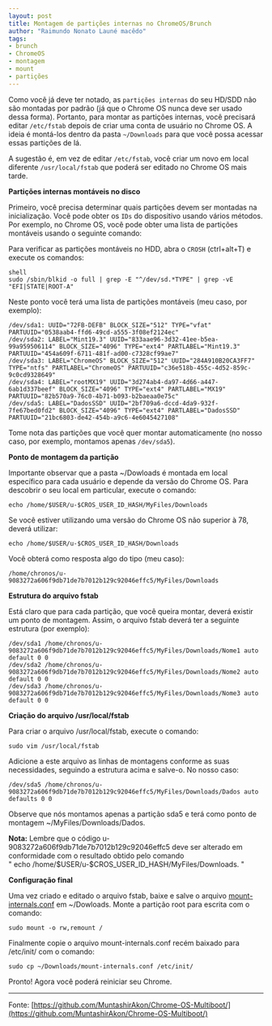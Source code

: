 ```yaml
---
layout: post
title: Montagem de partições internas no ChromeOS/Brunch
author: "Raimundo Nonato Launé macêdo"
tags:
- brunch
- ChromeOS
- montagem
- mount
- partições
---
```


Como você já deve ter notado, as `partições internas` do seu HD/SDD não são montadas por padrão (já que o Chrome OS nunca deve ser usado dessa forma). Portanto, para montar as partições internas, você precisará editar `/etc/fstab` depois de criar uma conta de usuário no Chrome OS. A ideia é montá-los dentro da pasta `~/Downloads` para que você possa acessar essas partições de lá.


A sugestão é, em vez de editar `/etc/fstab`, você criar um novo em local diferente `/usr/local/fstab` que poderá ser editado no Chrome OS mais tarde.

**Partições internas montáveis no disco**

Primeiro, você precisa determinar quais partições devem ser montadas na inicialização. Você pode obter os `IDs` do dispositivo usando vários métodos. Por exemplo, no Chrome OS, você pode obter uma lista de partições montáveis usando o seguinte comando:

Para verificar as partições montáveis no HDD, abra o `CROSH` (ctrl+alt+T) e execute os comandos:

```shell
shell
sudo /sbin/blkid -o full | grep -E "^/dev/sd.*TYPE" | grep -vE "EFI|STATE|ROOT-A"
```
Neste ponto você terá uma lista de partições montáveis (meu caso, por exemplo):

```shell
/dev/sda1: UUID="72FB-DEFB" BLOCK_SIZE="512" TYPE="vfat" PARTUUID="0538aab4-ffd6-49cd-a555-3f08ef2124ec"
/dev/sda2: LABEL="Mint19.3" UUID="833aae96-3d32-41ee-b5ea-99a959506114" BLOCK_SIZE="4096" TYPE="ext4" PARTLABEL="Mint19.3" PARTUUID="454a609f-6711-481f-ad00-c7328cf99ae7"
/dev/sda3: LABEL="ChromeOS" BLOCK_SIZE="512" UUID="284A910B20CA3FF7" TYPE="ntfs" PARTLABEL="ChromeOS" PARTUUID="c36e518b-455c-4d52-859c-9c0cd9328649"
/dev/sda4: LABEL="rootMX19" UUID="3d274ab4-da97-4d66-a447-6ab1d337beef" BLOCK_SIZE="4096" TYPE="ext4" PARTLABEL="MX19" PARTUUID="82b570a9-76c0-4b71-b093-b2baeaa0e75c"
/dev/sda5: LABEL="DadosSSD" UUID="2bf709a6-dccd-4da9-932f-7fe67bed0fd2" BLOCK_SIZE="4096" TYPE="ext4" PARTLABEL="DadosSSD" PARTUUID="21bc6803-de42-454b-a9c6-4e6045427108"
```

Tome nota das partições que você quer montar automaticamente (no nosso caso, por exemplo, montamos apenas `/dev/sda5`).

**Ponto de montagem da partição**

Importante observar que a pasta ~/Dowloads é montada em local específico para cada usuário e depende da versão do Chrome OS. Para descobrir o seu local em particular, execute o comando:

```shell
echo /home/$USER/u-$CROS_USER_ID_HASH/MyFiles/Downloads
```

Se você estiver utilizando uma versão do Chrome OS não superior à 78, deverá utilizar:

```shell
echo /home/$USER/u-$CROS_USER_ID_HASH/Downloads
```
Você obterá como resposta algo do tipo (meu caso):

```shell 
/home/chronos/u-9083272a606f9db71de7b7012b129c92046effc5/MyFiles/Downloads
```

**Estrutura do arquivo fstab**

Está claro que para cada partição, que você queira montar, deverá existir um ponto de montagem. Assim, o arquivo fstab deverá ter a seguinte estrutura (por exemplo):

```shell
/dev/sda1 /home/chronos/u-9083272a606f9db71de7b7012b129c92046effc5/MyFiles/Downloads/Nome1 auto default 0 0
/dev/sda2 /home/chronos/u-9083272a606f9db71de7b7012b129c92046effc5/MyFiles/Downloads/Nome2 auto default 0 0
/dev/sda3 /home/chronos/u-9083272a606f9db71de7b7012b129c92046effc5/MyFiles/Downloads/Nome3 auto default 0 0
```

**Criação do arquivo /usr/local/fstab**

Para criar o arquivo /usr/local/fstab, execute o comando:

```shell
sudo vim /usr/local/fstab
```

Adicione a este arquivo as linhas de montagens conforme as suas necessidades, seguindo a estrutura acima e salve-o. No nosso caso:

```shell
/dev/sda5 /home/chronos/u-9083272a606f9db71de7b7012b129c92046effc5/MyFiles/Downloads/Dados auto defaults 0 0
```

Observe que nós montamos apenas a partição sda5 e terá como ponto de montagem ~/MyFiles/Downloads/Dados.

<div class="nota2"><b>Nota:</b> 
 Lembre que o código u-9083272a606f9db71de7b7012b129c92046effc5 deve ser alterado em conformidade com o resultado obtido pelo comando<br>
 " echo /home/$USER/u-$CROS_USER_ID_HASH/MyFiles/Downloads. "
</div>

**Configuração final**

Uma vez criado e editado o arquivo fstab, baixe e salve o arquivo 
[mount-internals.conf](https://raw.githubusercontent.com/MuntashirAkon/Chrome-OS-Multiboot/master/mount-internals.conf) em ~/Dowloads.
Monte a partição root para escrita com o comando:

```shell
sudo mount -o rw,remount /
```

Finalmente copie o arquivo mount-internals.conf recém baixado para /etc/init/ com o comando:

```shell
sudo cp ~/Downloads/mount-internals.conf /etc/init/
```

Pronto! Agora você poderá reiniciar seu Chrome.

---
Fonte: 
[https://github.com/MuntashirAkon/Chrome-OS-Multiboot/](https://github.com/MuntashirAkon/Chrome-OS-Multiboot/)

